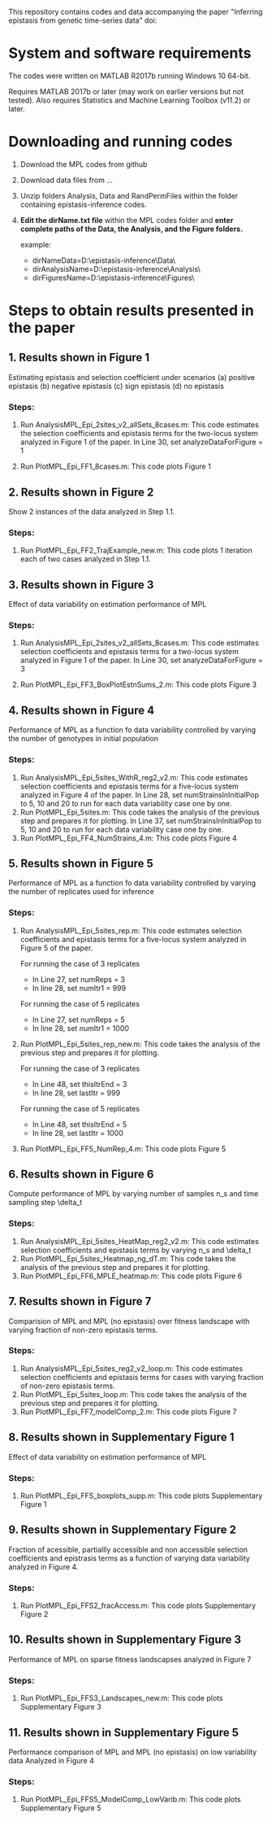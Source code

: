 
This repository contains codes and data accompanying the paper "Inferring epistasis from genetic time-series data" doi:

# System and software requirements

The codes were written on MATLAB R2017b running Windows 10 64-bit. 

Requires MATLAB 2017b or later (may work on earlier versions but not tested). Also
requires Statistics and Machine Learning Toolbox (v11.2) or later.

# Downloading and running codes

1. Download the MPL codes from github
2. Download data files from ...
3. Unzip folders Analysis, Data and RandPermFiles within the folder containing
   epistasis-inference codes.
4. **Edit the dirName.txt file** within the MPL codes folder and **enter complete paths 
   of the Data, the Analysis, and the Figure folders.**
   
   example:
   - dirNameData=D:\epistasis-inference\Data\
   - dirAnalysisName=D:\epistasis-inference\Analysis\
   - dirFiguresName=D:\epistasis-inference\Figures\


# Steps to obtain results presented in the paper

## 1. Results shown in Figure 1 

   Estimating epistasis and selection coefficient under scenarios 
   (a) positive epistasis
   (b) negative epistasis
   (c) sign epistasis
   (d) no epistasis

### Steps: 
1. Run AnalysisMPL_Epi_2sites_v2_allSets_8cases.m: This code estimates the selection coefficients and epistasis terms for the two-locus system analyzed in Figure 1 of the paper. In Line 30, set analyzeDataForFigure = 1
    
2. Run PlotMPL_Epi_FF1_8cases.m: This code plots Figure 1

## 2. Results shown in Figure 2

   Show 2 instances of the data analyzed in Step 1.1. 
   
### Steps:

1. Run PlotMPL_Epi_FF2_TrajExample_new.m: This code plots 1 iteration each of two cases analyzed in Step 1.1.

## 3. Results shown in Figure 3

   Effect of data variability on estimation performance of MPL
   
### Steps:

1. Run AnalysisMPL_Epi_2sites_v2_allSets_8cases.m: This code estimates selection 
   coefficients and epistasis terms for a two-locus system analyzed in Figure 1 
   of the paper. 
   In Line 30, set analyzeDataForFigure = 3
   
2. Run PlotMPL_Epi_FF3_BoxPlotEstnSums_2.m: This code plots Figure 3

## 4. Results shown in Figure 4

   Performance of MPL as a function fo data variability controlled by varying the 
   number of genotypes in initial population
   
### Steps:   

1. Run AnalysisMPL_Epi_5sites_WithR_reg2_v2.m: This code estimates selection coefficients and epistasis terms for a five-locus system analyzed in Figure 4 of the paper. In Line 28, set numStrainsInInitialPop to 5, 10 and 20 to run for each data variability case one by one.
2. Run PlotMPL_Epi_5sites.m: This code takes the analysis of the previous step and prepares it for plotting. In Line 37, set numStrainsInInitialPop to 5, 10 and 20 to run for each data variability case one by one.
3. Run PlotMPL_Epi_FF4_NumStrains_4.m: This code plots Figure 4
     
## 5. Results shown in Figure 5

   Performance of MPL as a function fo data variability controlled by varying the 
   number of replicates used for inference

### Steps:   

1. Run AnalysisMPL_Epi_5sites_rep.m: This code estimates selection
   coefficients and epistasis terms for a five-locus system analyzed in Figure 5 of the paper.
   
   For running the case of 3 replicates
   
	 - In Line 27, set numReps = 3
	 - In line 28, set numItr1 = 999
	 
   For running the case of 5 replicates
   
	 - In Line 27, set numReps = 5	 
	 - In line 28, set numItr1 = 1000
	 
2. Run PlotMPL_Epi_5sites_rep_new.m: This code takes the analysis of the previous step and prepares it for plotting.
   
   For running the case of 3 replicates
   
	 - In Line 48, set thisItrEnd = 3	 
	 - In line 28, set lastItr = 999

   For running the case of 5 replicates
   
	 - In Line 48, set thisItrEnd = 5
	 - In line 28, set lastItr = 1000
	 
3. Run PlotMPL_Epi_FF5_NumRep_4.m: This code plots Figure 5	 
	

## 6. Results shown in Figure 6

   Compute performance of MPL by varying number of samples n_s and time sampling 
   step \delta_t
   
### Steps:

1. Run AnalysisMPL_Epi_5sites_HeatMap_reg2_v2.m: This code estimates selection
     coefficients and epistasis terms by varying n_s and \delta_t
2. Run PlotMPL_Epi_5sites_Heatmap_ng_dT.m: This code takes the analysis of the
     previous step and prepares it for plotting.
3. Run PlotMPL_Epi_FF6_MPLE_heatmap.m: This code plots Figure 6	 

## 7. Results shown in Figure 7

   Comparision of MPL and MPL (no epistasis) over fitness landscape with varying 
   fraction of non-zero epistasis terms.

### Steps:

1. Run AnalysisMPL_Epi_5sites_reg2_v2_loop.m: This code estimates selection
     coefficients and epistasis terms for cases with varying fraction of non-zero 
	 epistasis terms.
2. Run PlotMPL_Epi_5sites_loop.m: This code takes the analysis of the
     previous step and prepares it for plotting.
3. Run PlotMPL_Epi_FF7_modelComp_2.m: This code plots Figure 7

## 8. Results shown in Supplementary Figure 1
   
   Effect of data variability on estimation performance of MPL
   
### Steps:

1. Run PlotMPL_Epi_FFS_boxplots_supp.m: This code plots Supplementary Figure 1

## 9. Results shown in Supplementary Figure 2
   
   Fraction of acessible, partiallly accessible and non accessible 
   selection coefficients and epistrasis terms as a function of varying data 
   variability analyzed in Figure 4.

### Steps:

1. Run PlotMPL_Epi_FFS2_fracAccess.m: This code plots Supplementary Figure 2

## 10. Results shown in Supplementary Figure 3
   
   Performance of MPL on sparse fitness landscapses analyzed in Figure 7

### Steps:

1. Run PlotMPL_Epi_FFS3_Landscapes_new.m: This code plots Supplementary Figure 3


## 11. Results shown in Supplementary Figure 5
   
   Performance comparison of MPL and MPL (no epistasis) on low variability data 
	Analyzed in Figure 4

### Steps:

1. Run PlotMPL_Epi_FFS5_ModelComp_LowVarib.m: This code plots Supplementary Figure 5

